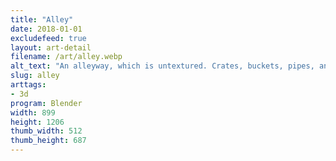 ```yaml
---
title: "Alley"
date: 2018-01-01
excludefeed: true
layout: art-detail
filename: /art/alley.webp
alt_text: "An alleyway, which is untextured. Crates, buckets, pipes, and cables fill the scene and the bright moonlight lights the scene."
slug: alley
arttags:
- 3d
program: Blender
width: 899
height: 1206
thumb_width: 512
thumb_height: 687
---
```

